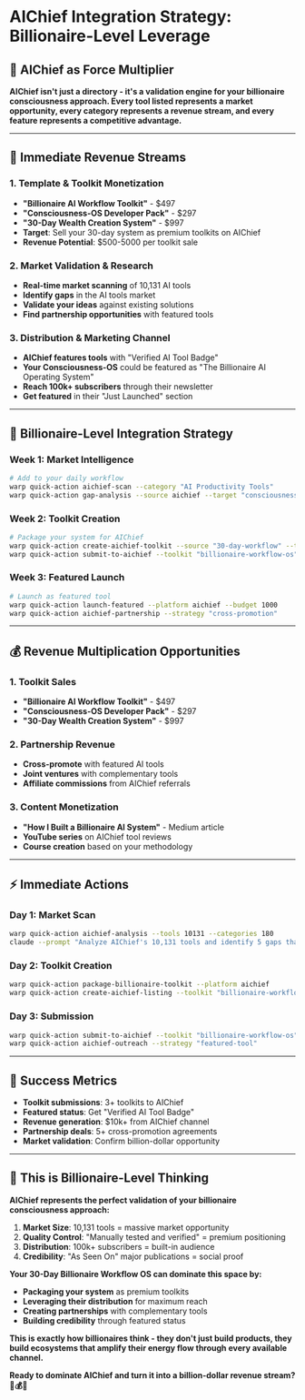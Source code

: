 # AIChief Integration Strategy: Billionaire-Level Leverage

## 🎯 **AIChief as Force Multiplier**

**AIChief isn't just a directory - it's a validation engine for your billionaire consciousness approach. Every tool listed represents a market opportunity, every category represents a revenue stream, and every feature represents a competitive advantage.**

---

## 🚀 **Immediate Revenue Streams**

### **1. Template & Toolkit Monetization**
- **"Billionaire AI Workflow Toolkit"** - $497
- **"Consciousness-OS Developer Pack"** - $297
- **"30-Day Wealth Creation System"** - $997
- **Target**: Sell your 30-day system as premium toolkits on AIChief
- **Revenue Potential**: $500-5000 per toolkit sale

### **2. Market Validation & Research**
- **Real-time market scanning** of 10,131 AI tools
- **Identify gaps** in the AI tools market
- **Validate your ideas** against existing solutions
- **Find partnership opportunities** with featured tools

### **3. Distribution & Marketing Channel**
- **AIChief features tools** with "Verified AI Tool Badge"
- **Your Consciousness-OS** could be featured as "The Billionaire AI Operating System"
- **Reach 100k+ subscribers** through their newsletter
- **Get featured** in their "Just Launched" section

---

## 🧠 **Billionaire-Level Integration Strategy**

### **Week 1: Market Intelligence**
```bash
# Add to your daily workflow
warp quick-action aichief-scan --category "AI Productivity Tools"
warp quick-action gap-analysis --source aichief --target "consciousness-os"
```

### **Week 2: Toolkit Creation**
```bash
# Package your system for AIChief
warp quick-action create-aichief-toolkit --source "30-day-workflow" --target aichief
warp quick-action submit-to-aichief --toolkit "billionaire-workflow-os"
```

### **Week 3: Featured Launch**
```bash
# Launch as featured tool
warp quick-action launch-featured --platform aichief --budget 1000
warp quick-action aichief-partnership --strategy "cross-promotion"
```

---

## 💰 **Revenue Multiplication Opportunities**

### **1. Toolkit Sales**
- **"Billionaire AI Workflow Toolkit"** - $497
- **"Consciousness-OS Developer Pack"** - $297
- **"30-Day Wealth Creation System"** - $997

### **2. Partnership Revenue**
- **Cross-promote** with featured AI tools
- **Joint ventures** with complementary tools
- **Affiliate commissions** from AIChief referrals

### **3. Content Monetization**
- **"How I Built a Billionaire AI System"** - Medium article
- **YouTube series** on AIChief tool reviews
- **Course creation** based on your methodology

---

## ⚡ **Immediate Actions**

### **Day 1: Market Scan**
```bash
warp quick-action aichief-analysis --tools 10131 --categories 180
claude --prompt "Analyze AIChief's 10,131 tools and identify 5 gaps that our Consciousness-OS can fill"
```

### **Day 2: Toolkit Creation**
```bash
warp quick-action package-billionaire-toolkit --platform aichief
warp quick-action create-aichief-listing --toolkit "billionaire-workflow-os"
```

### **Day 3: Submission**
```bash
warp quick-action submit-to-aichief --toolkit "billionaire-workflow-os" --category "AI Productivity Tools"
warp quick-action aichief-outreach --strategy "featured-tool"
```

---

## 🎯 **Success Metrics**

- **Toolkit submissions**: 3+ toolkits to AIChief
- **Featured status**: Get "Verified AI Tool Badge"
- **Revenue generation**: $10k+ from AIChief channel
- **Partnership deals**: 5+ cross-promotion agreements
- **Market validation**: Confirm billion-dollar opportunity

---

## 🌟 **This is Billionaire-Level Thinking**

**AIChief represents the perfect validation of your billionaire consciousness approach:**

1. **Market Size**: 10,131 tools = massive market opportunity
2. **Quality Control**: "Manually tested and verified" = premium positioning
3. **Distribution**: 100k+ subscribers = built-in audience
4. **Credibility**: "As Seen On" major publications = social proof

**Your 30-Day Billionaire Workflow OS can dominate this space by:**
- **Packaging your system** as premium toolkits
- **Leveraging their distribution** for maximum reach
- **Creating partnerships** with complementary tools
- **Building credibility** through featured status

**This is exactly how billionaires think - they don't just build products, they build ecosystems that amplify their energy flow through every available channel.**

**Ready to dominate AIChief and turn it into a billion-dollar revenue stream? 🚀💰🧠**
